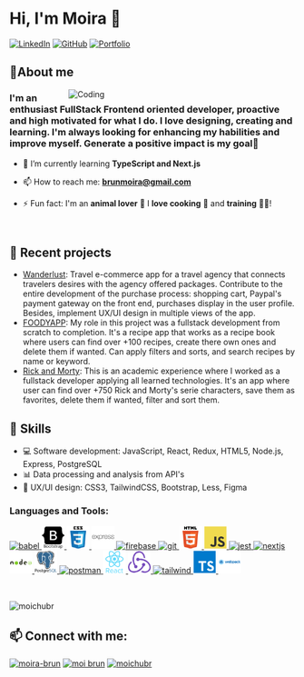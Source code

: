 <h1>Hi, I'm Moira 👋</h1>

[![LinkedIn](https://img.shields.io/badge/LinkedIn-Connect-blue)](https://www.linkedin.com/in/moira-brun/)
[![GitHub](https://img.shields.io/badge/GitHub-Follow-green)](https://github.com/moichubr)
[![Portfolio](https://img.shields.io/badge/Portfolio-Visit-orange)](https://moirabrun.netlify.app/)

## 🌈About me
<img align="right" alt="Coding" width="400" src="https://media.tenor.com/S59bPkT0pqcAAAAC/programming.gif"/>
<h3 align="left">I'm an enthusiast FullStack Frontend oriented developer, proactive and high motivated for what I do. I love designing, creating and learning. I'm always looking for enhancing my habilities and improve myself. Generate a positive impact is my goal💪 </h3>

- 🌱 I’m currently learning **TypeScript and Next.js**

- 📫 How to reach me: **brunmoira@gmail.com**

- ⚡ Fun fact:   I'm an <b>animal lover</b> 🐶 I <b>love cooking</b> 🥘 and <b>training</b> 🏋️‍♀️!

<br>


## 🌱 Recent projects

- [Wanderlust](https://wanderlust-phi.vercel.app): Travel e-commerce app for a travel agency that connects travelers desires with the agency offered packages. Contribute to the entire development of the purchase process: shopping cart, Paypal's payment gateway on the front end, purchases display in the user profile. Besides, implement UX/UI design in multiple views of the app.
- [FOODYAPP](https://github.com/moichubr/foodyApp): My role in this project was a fullstack development from scratch to completion. It's a recipe app that works as a recipe book where users can find over +100 recipes, create there own ones and delete them if wanted. Can apply filters and sorts, and search recipes by name or keyword.
- [Rick and Morty](https://github.com/moichubr/RickAndMortyApp): This is an academic experience where I worked as a fullstack developer applying all learned technologies. It's an app where user can find over +750 Rick and Morty's serie characters, save them as favorites, delete them if wanted, filter and sort them.


## 🔧 Skills

- 💻 Software development: JavaScript, React, Redux, HTML5, Node.js, Express, PostgreSQL 
- 📊 Data processing and analysis from API's
- 🎨 UX/UI design: CSS3, TailwindCSS, Bootstrap, Less, Figma
  

<h3 align="left">Languages and Tools:</h3>
<p align="left"> <a href="https://babeljs.io/" target="_blank" rel="noreferrer"> <img src="https://www.vectorlogo.zone/logos/babeljs/babeljs-icon.svg" alt="babel" width="40" height="40"/> </a> <a href="https://getbootstrap.com" target="_blank" rel="noreferrer"> <img src="https://raw.githubusercontent.com/devicons/devicon/master/icons/bootstrap/bootstrap-plain-wordmark.svg" alt="bootstrap" width="40" height="40"/> </a> <a href="https://www.w3schools.com/css/" target="_blank" rel="noreferrer"> <img src="https://raw.githubusercontent.com/devicons/devicon/master/icons/css3/css3-original-wordmark.svg" alt="css3" width="40" height="40"/> </a> <a href="https://expressjs.com" target="_blank" rel="noreferrer"> <img src="https://raw.githubusercontent.com/devicons/devicon/master/icons/express/express-original-wordmark.svg" alt="express" width="40" height="40"/> </a> <a href="https://firebase.google.com/" target="_blank" rel="noreferrer"> <img src="https://www.vectorlogo.zone/logos/firebase/firebase-icon.svg" alt="firebase" width="40" height="40"/> </a> <a href="https://git-scm.com/" target="_blank" rel="noreferrer"> <img src="https://www.vectorlogo.zone/logos/git-scm/git-scm-icon.svg" alt="git" width="40" height="40"/> </a> <a href="https://www.w3.org/html/" target="_blank" rel="noreferrer"> <img src="https://raw.githubusercontent.com/devicons/devicon/master/icons/html5/html5-original-wordmark.svg" alt="html5" width="40" height="40"/> </a> <a href="https://developer.mozilla.org/en-US/docs/Web/JavaScript" target="_blank" rel="noreferrer"> <img src="https://raw.githubusercontent.com/devicons/devicon/master/icons/javascript/javascript-original.svg" alt="javascript" width="40" height="40"/> </a> <a href="https://jestjs.io" target="_blank" rel="noreferrer"> <img src="https://www.vectorlogo.zone/logos/jestjsio/jestjsio-icon.svg" alt="jest" width="40" height="40"/> </a> <a href="https://nextjs.org/" target="_blank" rel="noreferrer"> <img src="https://cdn.worldvectorlogo.com/logos/nextjs-2.svg" alt="nextjs" width="40" height="40"/> </a> <a href="https://nodejs.org" target="_blank" rel="noreferrer"> <img src="https://raw.githubusercontent.com/devicons/devicon/master/icons/nodejs/nodejs-original-wordmark.svg" alt="nodejs" width="40" height="40"/> </a> <a href="https://www.postgresql.org" target="_blank" rel="noreferrer"> <img src="https://raw.githubusercontent.com/devicons/devicon/master/icons/postgresql/postgresql-original-wordmark.svg" alt="postgresql" width="40" height="40"/> </a> <a href="https://postman.com" target="_blank" rel="noreferrer"> <img src="https://www.vectorlogo.zone/logos/getpostman/getpostman-icon.svg" alt="postman" width="40" height="40"/> </a> <a href="https://reactjs.org/" target="_blank" rel="noreferrer"> <img src="https://raw.githubusercontent.com/devicons/devicon/master/icons/react/react-original-wordmark.svg" alt="react" width="40" height="40"/> </a> <a href="https://redux.js.org" target="_blank" rel="noreferrer"> <img src="https://raw.githubusercontent.com/devicons/devicon/master/icons/redux/redux-original.svg" alt="redux" width="40" height="40"/> </a> <a href="https://tailwindcss.com/" target="_blank" rel="noreferrer"> <img src="https://www.vectorlogo.zone/logos/tailwindcss/tailwindcss-icon.svg" alt="tailwind" width="40" height="40"/> </a> <a href="https://www.typescriptlang.org/" target="_blank" rel="noreferrer"> <img src="https://raw.githubusercontent.com/devicons/devicon/master/icons/typescript/typescript-original.svg" alt="typescript" width="40" height="40"/> </a> <a href="https://webpack.js.org" target="_blank" rel="noreferrer"> <img src="https://raw.githubusercontent.com/devicons/devicon/d00d0969292a6569d45b06d3f350f463a0107b0d/icons/webpack/webpack-original-wordmark.svg" alt="webpack" width="40" height="40"/> </a> </p>

<br>
<p><img align="center" src="https://github-readme-stats.vercel.app/api/top-langs?username=moichubr&show_icons=true&locale=en&layout=compact" alt="moichubr" /></p>


## 📫 Connect with me:
<p align="left">
<a href="https://linkedin.com/in/moira-brun" target="blank"><img align="center" src="https://raw.githubusercontent.com/rahuldkjain/github-profile-readme-generator/master/src/images/icons/Social/linked-in-alt.svg" alt="moira-brun" height="30" width="40" /></a>
<a href="https://fb.com/moi brun" target="blank"><img align="center" src="https://raw.githubusercontent.com/rahuldkjain/github-profile-readme-generator/master/src/images/icons/Social/facebook.svg" alt="moi brun" height="30" width="40" /></a>
<a href="https://instagram.com/moichubr" target="blank"><img align="center" src="https://raw.githubusercontent.com/rahuldkjain/github-profile-readme-generator/master/src/images/icons/Social/instagram.svg" alt="moichubr" height="30" width="40" /></a>
</p>



